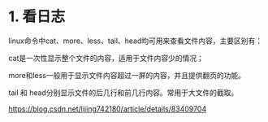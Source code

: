 # 1. 看日志






linux命令中cat、more、less、tail、head均可用来查看文件内容，主要区别有：

cat是一次性显示整个文件的内容，适用于文件内容少的情况；

more和less一般用于显示文件内容超过一屏的内容，并且提供翻页的功能。

tail 和 head分别显示文件的后几行和前几行内容。常用于大文件的截取。



https://blog.csdn.net/lijing742180/article/details/83409704








